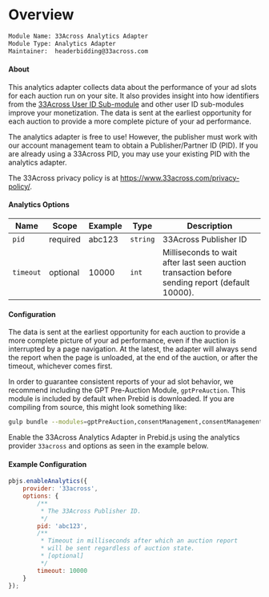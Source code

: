 # Overview

```txt
Module Name: 33Across Analytics Adapter
Module Type: Analytics Adapter
Maintainer:  headerbidding@33across.com
```

#### About

This analytics adapter collects data about the performance of your ad slots
for each auction run on your site. It also provides insight into how identifiers
from the
[33Across User ID Sub-module](https://docs.prebid.org/dev-docs/modules/userid-submodules/33across.html)
and other user ID sub-modules improve your monetization. The data is sent at
the earliest opportunity for each auction to provide a more complete picture of
your ad performance.

The analytics adapter is free to use!
However, the publisher must work with our account management team to obtain
a Publisher/Partner ID (PID). If you are already using a 33Across PID,
you may use your existing PID with the analytics adapter.

The 33Across privacy policy is at <https://www.33across.com/privacy-policy/>.

#### Analytics Options

| Name      | Scope    | Example | Type     | Description |
|-----------|----------|---------|----------|-------------|
| `pid`     | required | abc123  | `string` | 33Across Publisher ID |
| `timeout` | optional | 10000   | `int`    | Milliseconds to wait after last seen auction transaction before sending report (default 10000). |

#### Configuration

The data is sent at the earliest opportunity for each auction to provide
a more complete picture of your ad performance, even if the auction is interrupted
by a page navigation. At the latest, the adapter will always send the report
when the page is unloaded, at the end of the auction, or after the timeout,
whichever comes first.

In order to guarantee consistent reports of your ad slot behavior, we recommend
including the GPT Pre-Auction Module, `gptPreAuction`. This module is included
by default when Prebid is downloaded. If you are compiling from source,
this might look something like:

```sh
gulp bundle --modules=gptPreAuction,consentManagement,consentManagementGpp,consentManagementUsp,enrichmentFpdModule,gdprEnforcement,33acrossBidAdapter,33acrossIdSystem,33acrossAnalyticsAdapter
```

Enable the 33Across Analytics Adapter in Prebid.js using the analytics provider `33across`
and options as seen in the example below.

#### Example Configuration

```js
pbjs.enableAnalytics({
    provider: '33across',
    options: {
        /**
         * The 33Across Publisher ID.
         */
        pid: 'abc123',
        /** 
         * Timeout in milliseconds after which an auction report 
         * will be sent regardless of auction state.
         * [optional]
         */
        timeout: 10000
    }
});
```
